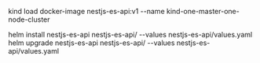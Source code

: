 kind load docker-image nestjs-es-api:v1 --name kind-one-master-one-node-cluster

helm install nestjs-es-api nestjs-es-api/ --values nestjs-es-api/values.yaml
helm upgrade nestjs-es-api nestjs-es-api/ --values nestjs-es-api/values.yaml
